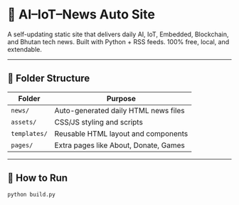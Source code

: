 # 📡 AI–IoT–News Auto Site

A self-updating static site that delivers daily AI, IoT, Embedded, Blockchain, and Bhutan tech news. Built with Python + RSS feeds. 100% free, local, and extendable.

---

## 🧱 Folder Structure

| Folder          | Purpose                                  |
|-----------------|------------------------------------------|
| `news/`         | Auto-generated daily HTML news files     |
| `assets/`       | CSS/JS styling and scripts               |
| `templates/`    | Reusable HTML layout and components      |
| `pages/`        | Extra pages like About, Donate, Games    |

---

## 🚀 How to Run

```bash
python build.py
